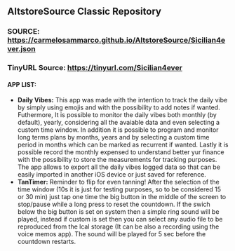 ## AltstoreSource Classic Repository

### SOURCE: https://carmelosammarco.github.io/AltstoreSource/Sicilian4ever.json
### TinyURL Source: https://tinyurl.com/Sicilian4ever

#### APP LIST:
- **Daily Vibes:** This app was made with the intention to track the daily vibe by simply using emojis and with the possibility to add notes if wanted. Futhermore, It is possible to monitor the daily vibes both monthly (by default), yearly, considering all the avaiable data and even selecting a custom time window. In addition it is possible to program and monitor long terms plans by months, years and by selecting a custom time period in months which can be marked as recurrent if wanted. Lastly it is possible record the monthly expensed to understand better yur finance with the possibility to store the measurements for tracking purposes. The app allows to export all the daily vibes logged data so that can be easily imported in another iOS device or just saved for reference.
- **TanTimer:** Reminder to flip for even tanning! After the selection of the time window (10s it is just for testing purposes, so to be considered 15 or 30 min) just tap one time the big button in the middle of the screen to stop/pause while a long press to reset the countdown. If the swich below the big button is set on system then a simple ring  sound will be played, instead if custom is set then you can select any audio file to be reproduced from the lcal storage (It can be also a recording using the voice memos app). The  sound will be played for 5 sec before the countdown restarts.
